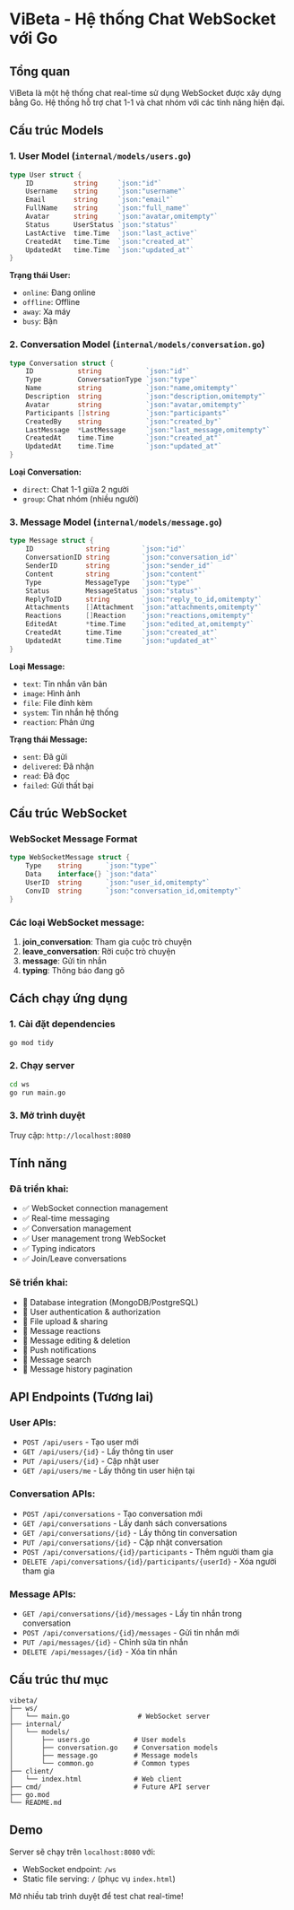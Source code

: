 # ViBeta - Hệ thống Chat WebSocket với Go

## Tổng quan
ViBeta là một hệ thống chat real-time sử dụng WebSocket được xây dựng bằng Go. Hệ thống hỗ trợ chat 1-1 và chat nhóm với các tính năng hiện đại.

## Cấu trúc Models

### 1. User Model (`internal/models/users.go`)
```go
type User struct {
    ID          string     `json:"id"`
    Username    string     `json:"username"`
    Email       string     `json:"email"`
    FullName    string     `json:"full_name"`
    Avatar      string     `json:"avatar,omitempty"`
    Status      UserStatus `json:"status"`
    LastActive  time.Time  `json:"last_active"`
    CreatedAt   time.Time  `json:"created_at"`
    UpdatedAt   time.Time  `json:"updated_at"`
}
```

**Trạng thái User:**
- `online`: Đang online
- `offline`: Offline
- `away`: Xa máy
- `busy`: Bận

### 2. Conversation Model (`internal/models/conversation.go`)
```go
type Conversation struct {
    ID           string           `json:"id"`
    Type         ConversationType `json:"type"`
    Name         string           `json:"name,omitempty"`
    Description  string           `json:"description,omitempty"`
    Avatar       string           `json:"avatar,omitempty"`
    Participants []string         `json:"participants"`
    CreatedBy    string           `json:"created_by"`
    LastMessage  *LastMessage     `json:"last_message,omitempty"`
    CreatedAt    time.Time        `json:"created_at"`
    UpdatedAt    time.Time        `json:"updated_at"`
}
```

**Loại Conversation:**
- `direct`: Chat 1-1 giữa 2 người
- `group`: Chat nhóm (nhiều người)

### 3. Message Model (`internal/models/message.go`)
```go
type Message struct {
    ID             string        `json:"id"`
    ConversationID string        `json:"conversation_id"`
    SenderID       string        `json:"sender_id"`
    Content        string        `json:"content"`
    Type           MessageType   `json:"type"`
    Status         MessageStatus `json:"status"`
    ReplyToID      string        `json:"reply_to_id,omitempty"`
    Attachments    []Attachment  `json:"attachments,omitempty"`
    Reactions      []Reaction    `json:"reactions,omitempty"`
    EditedAt       *time.Time    `json:"edited_at,omitempty"`
    CreatedAt      time.Time     `json:"created_at"`
    UpdatedAt      time.Time     `json:"updated_at"`
}
```

**Loại Message:**
- `text`: Tin nhắn văn bản
- `image`: Hình ảnh
- `file`: File đính kèm
- `system`: Tin nhắn hệ thống
- `reaction`: Phản ứng

**Trạng thái Message:**
- `sent`: Đã gửi
- `delivered`: Đã nhận
- `read`: Đã đọc
- `failed`: Gửi thất bại

## Cấu trúc WebSocket

### WebSocket Message Format
```go
type WebSocketMessage struct {
    Type    string      `json:"type"`
    Data    interface{} `json:"data"`
    UserID  string      `json:"user_id,omitempty"`
    ConvID  string      `json:"conversation_id,omitempty"`
}
```

### Các loại WebSocket message:
1. **join_conversation**: Tham gia cuộc trò chuyện
2. **leave_conversation**: Rời cuộc trò chuyện
3. **message**: Gửi tin nhắn
4. **typing**: Thông báo đang gõ

## Cách chạy ứng dụng

### 1. Cài đặt dependencies
```bash
go mod tidy
```

### 2. Chạy server
```bash
cd ws
go run main.go
```

### 3. Mở trình duyệt
Truy cập: `http://localhost:8080`

## Tính năng

### Đã triển khai:
- ✅ WebSocket connection management
- ✅ Real-time messaging
- ✅ Conversation management
- ✅ User management trong WebSocket
- ✅ Typing indicators
- ✅ Join/Leave conversations

### Sẽ triển khai:
- 🔄 Database integration (MongoDB/PostgreSQL)
- 🔄 User authentication & authorization
- 🔄 File upload & sharing
- 🔄 Message reactions
- 🔄 Message editing & deletion
- 🔄 Push notifications
- 🔄 Message search
- 🔄 Message history pagination

## API Endpoints (Tương lai)

### User APIs:
- `POST /api/users` - Tạo user mới
- `GET /api/users/{id}` - Lấy thông tin user
- `PUT /api/users/{id}` - Cập nhật user
- `GET /api/users/me` - Lấy thông tin user hiện tại

### Conversation APIs:
- `POST /api/conversations` - Tạo conversation mới
- `GET /api/conversations` - Lấy danh sách conversations
- `GET /api/conversations/{id}` - Lấy thông tin conversation
- `PUT /api/conversations/{id}` - Cập nhật conversation
- `POST /api/conversations/{id}/participants` - Thêm người tham gia
- `DELETE /api/conversations/{id}/participants/{userId}` - Xóa người tham gia

### Message APIs:
- `GET /api/conversations/{id}/messages` - Lấy tin nhắn trong conversation
- `POST /api/conversations/{id}/messages` - Gửi tin nhắn mới
- `PUT /api/messages/{id}` - Chỉnh sửa tin nhắn
- `DELETE /api/messages/{id}` - Xóa tin nhắn

## Cấu trúc thư mục

```
vibeta/
├── ws/
│   └── main.go                 # WebSocket server
├── internal/
│   └── models/
│       ├── users.go           # User models
│       ├── conversation.go    # Conversation models
│       ├── message.go         # Message models
│       └── common.go          # Common types
├── client/
│   └── index.html             # Web client
├── cmd/                       # Future API server
├── go.mod
└── README.md
```

## Demo

Server sẽ chạy trên `localhost:8080` với:
- WebSocket endpoint: `/ws`
- Static file serving: `/` (phục vụ `index.html`)

Mở nhiều tab trình duyệt để test chat real-time!
